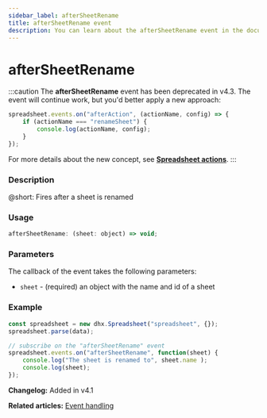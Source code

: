 ```yaml
---
sidebar_label: afterSheetRename
title: afterSheetRename event
description: You can learn about the afterSheetRename event in the documentation of the DHTMLX JavaScript Spreadsheet library. Browse developer guides and API reference, try out code examples and live demos, and download a free 30-day evaluation version of DHTMLX Spreadsheet.
---
```


# afterSheetRename

:::caution
The **afterSheetRename** event has been deprecated in v4.3. The event will continue work, but you'd better apply a new approach:

~~~jsx
spreadsheet.events.on("afterAction", (actionName, config) => {
    if (actionName === "renameSheet") {
        console.log(actionName, config);
    }
});
~~~

For more details about the new concept, see **[Spreadsheet actions](api/overview/actions_overview.md)**. 
:::

### Description

@short: Fires after a sheet is renamed

### Usage

~~~jsx
afterSheetRename: (sheet: object) => void;
~~~

### Parameters

The callback of the event takes the following parameters:

- `sheet` - (required) an object with the name and id of a sheet

### Example

~~~jsx {5-8}
const spreadsheet = new dhx.Spreadsheet("spreadsheet", {});
spreadsheet.parse(data);

// subscribe on the "afterSheetRename" event
spreadsheet.events.on("afterSheetRename", function(sheet) {
    console.log("The sheet is renamed to", sheet.name );
    console.log(sheet);
});
~~~

**Changelog:** Added in v4.1

**Related articles:** [Event handling](handling_events.md)